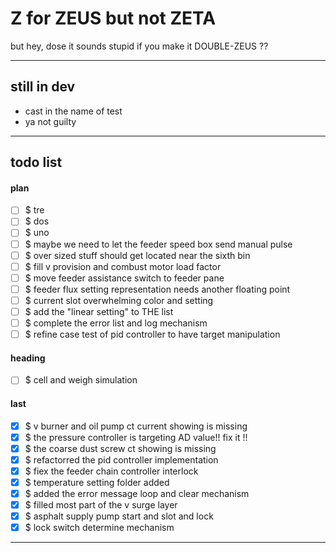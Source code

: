 Z for ZEUS but not ZETA
===
but hey, dose it sounds stupid if you make it DOUBLE-ZEUS ??

---
## still in dev

- cast in the name of test
- ya not guilty

---
## todo list

#### plan

- [ ] $ tre
- [ ] $ dos
- [ ] $ uno
- [ ] $ maybe we need to let the feeder speed box send manual pulse
- [ ] $ over sized stuff should get located near the sixth bin
- [ ] $ fill v provision and combust motor load factor
- [ ] $ move feeder assistance switch to feeder pane
- [ ] $ feeder flux setting representation needs another floating point
- [ ] $ current slot overwhelming color and setting
- [ ] $ add the "linear setting" to THE list
- [ ] $ complete the error list and log mechanism
- [ ] $ refine case test of pid controller to have target manipulation

#### heading

- [ ] $ cell and weigh simulation

#### last

- [x] $ v burner and oil pump ct current showing is missing
- [x] $ the pressure controller is targeting AD value!! fix it !!
- [x] $ the coarse dust screw ct showing is missing
- [x] $ refactorred the pid controller implementation
- [x] $ fiex the feeder chain controller interlock
- [x] $ temperature setting folder added
- [x] $ added the error message loop and clear mechanism
- [x] $ filled most part of the v surge layer
- [x] $ asphalt supply pump start and slot and lock
- [x] $ lock switch determine mechanism

<hr><!--EOF-->
